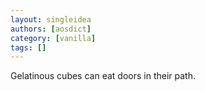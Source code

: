 ```yaml
---
layout: singleidea
authors: [aosdict]
category: [vanilla]
tags: []
---
```

Gelatinous cubes can eat doors in their path.
